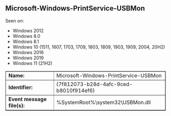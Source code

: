 ## Microsoft-Windows-PrintService-USBMon

Seen on:
* Windows 2012
* Windows 8.0
* Windows 8.1
* Windows 10 (1511, 1607, 1703, 1709, 1803, 1809, 1903, 1909, 2004, 20H2)
* Windows 2016
* Windows 2019
* Windows 11 (21H2)

<table border="1" class="docutils">
  <tbody>
    <tr>
      <td><b>Name:</b></td>
      <td>Microsoft-Windows-PrintService-USBMon</td>
    </tr>
    <tr>
      <td><b>Identifier:</b></td>
      <td>{7f812073-b28d-4afc-9ced-b8010f914ef6}</td>
    </tr>
    <tr>
      <td><b>Event message file(s):</b></td>
      <td>%SystemRoot%\system32\USBMon.dll</td>
    </tr>
  </tbody>
</table>

&nbsp;

